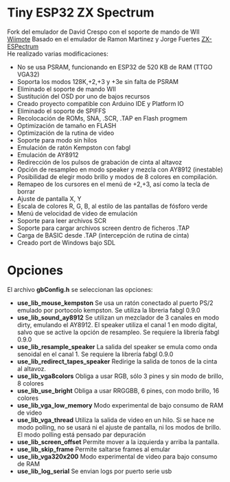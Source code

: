 # Tiny ESP32 ZX Spectrum
Fork del emulador de David Crespo con el soporte de mando de WII <a href='https://github.com/dcrespo3d/ZX-ESPectrum-Wiimote'>Wiimote</a>
Basado en el emulador de Ramon Martinez y Jorge Fuertes <a href='https://github.com/rampa069/ZX-ESPectrum'>ZX-ESPectrum</a>
<br>
He realizado varias modificaciones:
<ul>
 <li>No se usa PSRAM, funcionando en ESP32 de 520 KB de RAM (TTGO VGA32)</li> 
 <li>Soporta los modos 128K,+2,+3 y +3e sin falta de PSRAM</li>
 <li>Eliminado el soporte de mando WII</li>
 <li>Sustitución del OSD por uno de bajos recursos</li>
 <li>Creado proyecto compatible con Arduino IDE y Platform IO</li>
 <li>Eliminado el soporte de SPIFFS</li>
 <li>Recolocación de ROMs, SNA, .SCR, .TAP en Flash progmem</li>
 <li>Optimización de tamaño en FLASH</li> 
 <li>Optimización de la rutina de video</li>
 <li>Soporte para modo sin hilos</li> 
 <li>Emulación de ratón Kempston con fabgl</li>  
 <li>Emulación de AY8912</li>
 <li>Redirección de los pulsos de grabación de cinta al altavoz</li>
 <li>Opción de resampleo en modo speaker y mezcla con AY8912 (inestable)</li>
 <li>Posibilidad de elegir modo brillo y modos de 8 colores en compilación.</li>
 <li>Remapeo de los cursores en el menú de +2,+3, así como la tecla de borrar</li>
 <li>Ajuste de pantalla X, Y</li>
 <li>Escala de colores R, G, B, al estilo de las pantallas de fósforo verde</li>
 <li>Menú de velocidad de video de emulación</li>
 <li>Soporte para leer archivos SCR</li>
 <li>Soporte para cargar archivos screen dentro de ficheros .TAP</li>
 <li>Carga de BASIC desde .TAP (intercepción de rutina de cinta)</li> 
 <li>Creado port de Windows bajo SDL</li>  
</ul>

<h1>Opciones</h1>
El archivo <b>gbConfig.h</b> se seleccionan las opciones:
<ul>
 <li><b>use_lib_mouse_kempston</b> Se usa un ratón conectado al puerto PS/2 emulado por portocolo kempston. Se utiliza la libreria fabgl 0.9.0</li>
 <li><b>use_lib_sound_ay8912</b> Se utilizan un mezclador de 3 canales en modo dirty, emulando el AY8912. El speaker utiliza el canal 1 en modo digital, salvo que se active la opción de resampleo. Se requiere la librería fabgl 0.9.0</li>
 <li><b>use_lib_resample_speaker</b> La salida del speaker se emula como onda senoidal en el canal 1. Se requiere la librería fabgl 0.9.0</li>
 <li><b>use_lib_redirect_tapes_speaker</b> Redirige la salida de tonos de la cinta al altavoz.</li>
 <li><b>use_lib_vga8colors</b> Obliga a usar RGB, sólo 3 pines y sin modo de brillo, 8 colores</li>
 <li><b>use_lib_use_bright</b> Obliga a usar RRGGBB, 6 pines, con modo brillo, 16 colores</li>
 <li><b>use_lib_vga_low_memory</b> Modo experimental de bajo consumo de RAM de video</li>
 <li><b>use_lib_vga_thread</b> Utiliza la salida de video en un hilo. Si se hace ne modo polling, no se usará ni el ajuste de pantalla, ni los modos de brillo. El modo polling está pensado par depuración</li>
 <li><b>use_lib_screen_offset</b> Permite mover a la izquierda y arriba la pantalla.</li>
 <li><b>use_lib_skip_frame</b> Permite saltarse frames al emular</li>
 <li><b>use_lib_vga320x200</b> Modo experimental de video para bajo consumo de RAM</li>
 <li><b>use_lib_log_serial</b> Se envian logs por puerto serie usb</li>
</ul>
